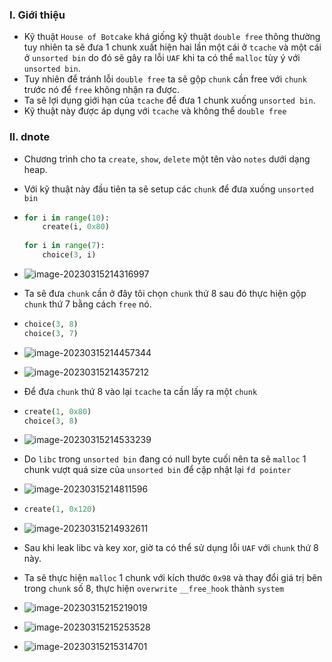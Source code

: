 ### I. Giới thiệu

- Kỹ thuật `House of Botcake` khá giống kỹ thuật `double free` thông thường tuy nhiên ta sẽ đưa 1 chunk xuất hiện hai lần một cái ở `tcache` và một cái ở `unsorted bin` do đó sẽ gây ra lỗi `UAF` khi ta có thể `malloc` tùy ý với `unsorted bin`.
- Tuy nhiên để tránh lỗi `double free` ta sẽ gộp `chunk` cần free với `chunk` trước nó để `free` không nhận ra được.
- Ta sẽ lợi dụng giới hạn của `tcache` để đưa 1 chunk xuống `unsorted bin`.
- Kỹ thuật này được áp dụng với `tcache` và không thể `double free`

### II. dnote

- Chương trình cho ta `create`, `show`, `delete` một tên vào `notes` dưới dạng heap.

- Với kỹ thuật này đầu tiên ta sẽ setup các `chunk` để đưa xuống `unsorted bin`

- ```python
  for i in range(10):
      create(i, 0x80)
      
  for i in range(7):
      choice(3, i)
  ```

- ![image-20230315214316997](./assets/image-20230315214316997.png)

- Ta sẽ đưa `chunk` cần ở đây tôi chọn `chunk` thứ 8 sau đó thực hiện gộp `chunk` thứ 7 bằng cách `free` nó.

- ```python
  choice(3, 8)
  choice(3, 7)
  ```

- ![image-20230315214457344](./assets/image-20230315214457344.png)

- ![image-20230315214357212](./assets/image-20230315214357212.png)

- Để đưa `chunk` thứ 8 vào lại `tcache` ta cần lấy ra một `chunk`

- ```python
  create(1, 0x80)
  choice(3, 8)
  ```

- ![image-20230315214533239](./assets/image-20230315214533239.png)

- Do `libc` trong `unsorted bin` đang có null byte cuối nên ta sẽ `malloc` 1 chunk vượt quá size của `unsorted bin` để cập nhật lại `fd pointer`

- ![image-20230315214811596](./assets/image-20230315214811596.png)

- ```python
  create(1, 0x120)
  ```

- ![image-20230315214932611](./assets/image-20230315214932611.png)

- Sau khi leak libc và key xor, giờ ta có thể sử dụng lỗi `UAF` với `chunk` thứ 8 này.

- Ta sẽ thực hiện `malloc` 1 chunk với kích thước `0x98` và thay đổi giá trị bên trong `chunk` số 8, thực hiện `overwrite` `__free_hook` thành `system`

- ![image-20230315215219019](./assets/image-20230315215219019.png)

- ![image-20230315215253528](./assets/image-20230315215253528.png)

- ![image-20230315215314701](./assets/image-20230315215314701.png)